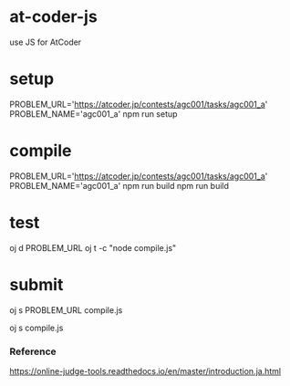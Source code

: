 # at-coder-js

use JS for AtCoder

# setup

PROBLEM_URL='https://atcoder.jp/contests/agc001/tasks/agc001_a' PROBLEM_NAME='agc001_a' npm run setup

# compile

PROBLEM_URL='https://atcoder.jp/contests/agc001/tasks/agc001_a' PROBLEM_NAME='agc001_a' npm run build
npm run build

# test

oj d PROBLEM_URL
oj t -c "node compile.js"

# submit

oj s PROBLEM_URL compile.js

oj s compile.js

### Reference

https://online-judge-tools.readthedocs.io/en/master/introduction.ja.html
